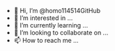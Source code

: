 - 👋 Hi, I’m @homo114514GitHub
- 👀 I’m interested in ...
- 🌱 I’m currently learning ...
- 💞️ I’m looking to collaborate on ...
- 📫 How to reach me ...

<!---
homo114514GitHub/homo114514GitHub is a ✨ special ✨ repository because its `README.md` (this file) appears on your GitHub profile.
You can click the Preview link to take a look at your changes.
--->
